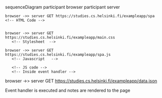 
sequenceDiagram
    participant browser
    participant server



    browser ->> server GET https://studies.cs.helsinki.fi/exampleapp/spa
    <!-- HTML Code -->


    browser ->> server GET  https://studies.cs.helsinki.fi/exampleapp/main.css
       <!-- Stylesheet  -->

    browser ->> server GET https://studies.cs.helsinki.fi/exampleapp/spa.js
       <!-- Javascript   -->

       <!-- JS code -->
       <!-- Inside event handler -->
   browser ->> server GET https://studies.cs.helsinki.fi/exampleapp/data.json

   Event handler is executed and notes are rendered to the page
